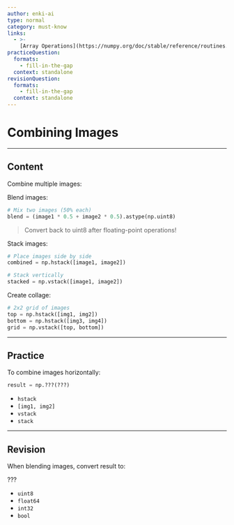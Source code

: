 ```yaml
---
author: enki-ai
type: normal
category: must-know
links:
  - >-
    [Array Operations](https://numpy.org/doc/stable/reference/routines.array-manipulation.html){website}
practiceQuestion:
  formats:
    - fill-in-the-gap
  context: standalone
revisionQuestion:
  formats:
    - fill-in-the-gap
  context: standalone
---
```


# Combining Images

---

## Content

Combine multiple images:

Blend images:

```python
# Mix two images (50% each)
blend = (image1 * 0.5 + image2 * 0.5).astype(np.uint8)
```

> Convert back to uint8 after floating-point operations!

Stack images:

```python
# Place images side by side
combined = np.hstack([image1, image2])

# Stack vertically
stacked = np.vstack([image1, image2])
```

Create collage:

```python
# 2x2 grid of images
top = np.hstack([img1, img2])
bottom = np.hstack([img3, img4])
grid = np.vstack([top, bottom])
```

---

## Practice

To combine images horizontally:

```python
result = np.???(???)
```

- `hstack`
- `[img1, img2]`
- `vstack`
- `stack`

---

## Revision

When blending images, convert result to:

???

- `uint8`
- `float64`
- `int32`
- `bool`
